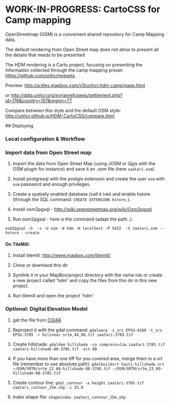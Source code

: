 # WORK-IN-PROGRESS: CartoCSS for Camp mapping

OpenStreetmap (OSM) is a convenient shared repository for Camp Mapping data. 

The default rendering from Open Street map does not allow to present all the details that needs to be presented

The HDM rendering is a Carto project, focusing on presenting the information collected through the camp mapping preset: https://github.com/unhcr/presets.

Preview: http://a.tiles.mapbox.com/v3/unhcr.hdm-camp/page.html

or http://data.unhcr.org/syrianrefugees/settlement.php?id=176&country=107&region=77

Compare between this style and the default OSM style: http://unhcr.github.io/HDM-CartoCSS/compare.html

## Deploying

### Local configuration & Workflow


### Import data from Open Street map

1. Import the data from Open Street Map (using JOSM or Qgis with the OSM plugin for instance) and save it an .osm file (here ```zaatari.osm```)

1. Install postgresql with the postgis extension and create the user ```osm``` with ```osm``` password and enough privileges.

1. Create a spatially enabled database (call it ```hdm```) and enable hstore (through the SQL command: ```CREATE EXTENSION hstore;```). 

1. Install osm2pgsql - http://wiki.openstreetmap.org/wiki/Osm2pgsql

1. Run osm2pgsql  - here is the command (adapt the path..):

```
osm2pgsql -G  -s -U osm -d hdm -H localhost -P 5432  -S zaatari.osm --hstore --create
```


####  On TileMill:

1. Install tilemill: http://www.mapbox.com/tilemill/

1. Clone or downlaod this dir

1. Symlink it in your MapBox/project directory with the name `hdm` or create a new project called 'hdm' and copy the files from this dir in this new project.

1. Run tilemill and open the project 'hdm'


### Optional: Digital Elevation Model

1. get the file from [CGIAR](http://srtm.csi.cgiar.org/) 

1. Reproject it with the gdal command: `gdalwarp -s_srs EPSG:4269 -t_srs EPSG:3785 -r bilinear srtm_44_06.tif zaatari-3785.tif`

1. Create hillshade: `gdaldem hillshade -co compress=lzw zaatari-3785.tif zaatari-hillshade-80-3785.tif -alt 80`

1. If you have more than one tiff for you covered area, merge them in a vrt file (remember to use absolute path): `gdalbuildvrt haiti-hillshade.vrt ~/OSM/SRTM/srtm_22_09-hillshade-80-3785.tif ~/OSM/SRTM/srtm_23_09-hillshade-80-3785.tif`

1. Create contour line: `gdal_contour -a height zaatari-3785.tif zaatari_contour_25m.shp -i 25.0`

1. Index shape file: `shapeindex zaatari_contour_25m.shp`
